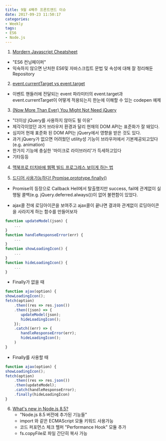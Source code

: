 ```yaml
---
title: 9월 4째주 프론트엔드 이슈
date: 2017-09-23 11:50:17
categories:
- Weekly
tags: 
- ES6
- Node.js
---
```


1. [Mordern Javascript Cheatsheet](https://github.com/mbeaudru/modern-js-cheatsheet)
  - "ES6 컨닝페이퍼"
  - 익숙하지 않으면 난처한 ES6및 자바스크립트 문법 및 속성에 대해 잘 정리해둔 Repository

2. [event.currentTarget vs event.target](https://codepen.io/vikas-parashar/full/WZxrYX/)
  - 이벤트 핸들러에 전달되는 event 파라미터의 event.target과 event.currentTarget이 어떻게 적용되는지 한눈에 이해할 수 있는 codepen 예제

3. [(Now More Than Ever) You Might Not Need jQuery](https://css-tricks.com/now-ever-might-not-need-jquery/)
  - "더이상 jQuery를 사용하지 않아도 될 이유"
  - 제각각이었던 과거 브라우저 환경과 달리 현재의 DOM API는 표준화가 잘 돼있다.
  - 심지어 현재 표준화 된 DOM API는 jQuery에서 영향을 받은 것도 있다.
  - 과거 jQuery가 없으면 어려웠던 utility성 기능이 브라우저에서 기본제공되고있다 (e.g. animation)
  - 한가지 기능에 충실한 '마이크로 라이브러리'가 득세하고있다
  - 기타등등

4. [맥북프로 터치바에 웹팩 빌드 프로그레스 보이게 하는 법](https://swizec.com/blog/livecoding-recap-47-webpack-build-progress-indicator-mac-touchbar/swizec/7808)

5. [드디어 사용가능하다! Promise.prototype.finally()](https://hospodarets.com/promise.prototype.finally)  
  - Promise의 등장으로 Callback Hell에서 탈출했지만 success, fail에 관계없이 실행될 콜백(e.g. jQuery.deferred.always())이 없어 불편함이 있었다.

- ajax콜 전에 로딩아이콘을 보여주고 ajax콜이 끝나면 결과와 관계없이 로딩아이콘을 사라지게 하는 함수를 만들어보자  
```javascript
function updateModel(json) {
    ...
}
function handleResponseError(err) {
    ...
}
function showLoadingIcon() {
    ...
}
function hideLoadingIcon() {
    ...
}
```
    
- Finally가 없을 때
```javascript
function ajax(option) {
showLoadingIcon();
fetch(option)
    .then((res => res.json())
    .then((json) => {
       updateModel(json);
       hideLoadingIcon();
    });
    .catch((err) => {
       handleResponseError(err);
       hideLoadingIcon();
    )
}
```
    
- Finally를 사용할 때
```javascript
function ajax(option) {
showLoadingIcon();
fetch(option)
    .then((res => res.json())
    .then(updateModel);
    .catch(handleResponseError);
    .finally(hideLoadingIcon)
}
```

6. [What's new in Node.js 8.5?](https://blog.risingstack.com/whats-new-in-node-js-8-5/)
    - "Node.js 8.5 버전에 추가된 기능들"
    - import 와 같은 ECMAScript 모듈 키워드 사용가능
    - 코드 퍼포먼스 체크 헬퍼 "Performance Hook" 모듈 추가
    - fs.copyFile로 파일 간단히 복사 가능
